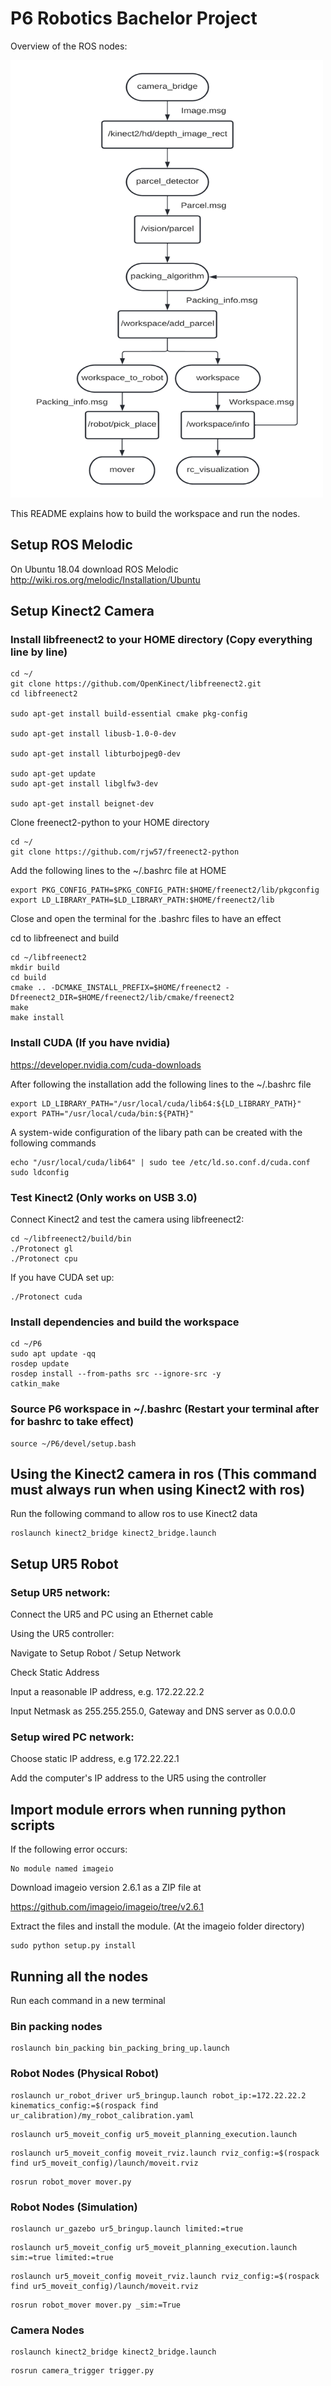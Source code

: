 # P6 Robotics Bachelor Project

Overview of the ROS nodes:

<img src="src/nodes.png" width="500" height="700">


This README explains how to build the workspace and run the nodes.
## Setup ROS Melodic
On Ubuntu 18.04 download ROS Melodic 
http://wiki.ros.org/melodic/Installation/Ubuntu


## Setup Kinect2 Camera

### Install libfreenect2 to your HOME directory (Copy everything line by line)
```
cd ~/
git clone https://github.com/OpenKinect/libfreenect2.git
cd libfreenect2

sudo apt-get install build-essential cmake pkg-config

sudo apt-get install libusb-1.0-0-dev

sudo apt-get install libturbojpeg0-dev

sudo apt-get update
sudo apt-get install libglfw3-dev

sudo apt-get install beignet-dev
```

Clone freenect2-python to your HOME directory
```
cd ~/
git clone https://github.com/rjw57/freenect2-python
```

Add the following lines to the ~/.bashrc file at HOME
```
export PKG_CONFIG_PATH=$PKG_CONFIG_PATH:$HOME/freenect2/lib/pkgconfig
export LD_LIBRARY_PATH=$LD_LIBRARY_PATH:$HOME/freenect2/lib
```
Close and open the terminal for the .bashrc files to have an effect

cd to libfreenect and build
```
cd ~/libfreenect2
mkdir build
cd build
cmake .. -DCMAKE_INSTALL_PREFIX=$HOME/freenect2 -Dfreenect2_DIR=$HOME/freenect2/lib/cmake/freenect2
make
make install
```

### Install CUDA (If you have nvidia)
https://developer.nvidia.com/cuda-downloads

After following the installation add the following lines to the ~/.bashrc file
```
export LD_LIBRARY_PATH="/usr/local/cuda/lib64:${LD_LIBRARY_PATH}"
export PATH="/usr/local/cuda/bin:${PATH}"
```
A system-wide configuration of the libary path can be created with the following commands
```
echo "/usr/local/cuda/lib64" | sudo tee /etc/ld.so.conf.d/cuda.conf
sudo ldconfig
```

### Test Kinect2 (Only works on USB 3.0)

Connect Kinect2 and test the camera using libfreenect2:

```
cd ~/libfreenect2/build/bin
./Protonect gl
./Protonect cpu
```
If you have CUDA set up:
```
./Protonect cuda
```

### Install dependencies and build the workspace
```
cd ~/P6
sudo apt update -qq
rosdep update
rosdep install --from-paths src --ignore-src -y
catkin_make
```
### Source P6 workspace in ~/.bashrc (Restart your terminal after for bashrc to take effect)
```
source ~/P6/devel/setup.bash
```

## Using the Kinect2 camera in ros (This command must always run when using Kinect2 with ros)
Run the following command to allow ros to use Kinect2 data
```
roslaunch kinect2_bridge kinect2_bridge.launch
```

## Setup UR5 Robot

### Setup UR5 network:

Connect the UR5 and PC using an Ethernet cable

Using the UR5 controller:

  Navigate to Setup Robot / Setup Network

  Check Static Address

  Input a reasonable IP address, e.g. 172.22.22.2

  Input Netmask as 255.255.255.0, Gateway and DNS server as 0.0.0.0

### Setup wired PC network:

Choose static IP address, e.g 172.22.22.1

Add the computer's IP address to the UR5 using the controller

## Import module errors when running python scripts
If the following error occurs:
```
No module named imageio
```
Download imageio version 2.6.1 as a ZIP file at

https://github.com/imageio/imageio/tree/v2.6.1

Extract the files and install the module. (At the imageio folder directory)
```
sudo python setup.py install
```

## Running all the nodes

Run each command in a new terminal
### Bin packing nodes
```
roslaunch bin_packing bin_packing_bring_up.launch 
```
### Robot Nodes (Physical Robot)
```
roslaunch ur_robot_driver ur5_bringup.launch robot_ip:=172.22.22.2 kinematics_config:=$(rospack find ur_calibration)/my_robot_calibration.yaml
```
```
roslaunch ur5_moveit_config ur5_moveit_planning_execution.launch
```
```
roslaunch ur5_moveit_config moveit_rviz.launch rviz_config:=$(rospack find ur5_moveit_config)/launch/moveit.rviz
```
```
rosrun robot_mover mover.py
```
### Robot Nodes (Simulation)
```
roslaunch ur_gazebo ur5_bringup.launch limited:=true
```
```
roslaunch ur5_moveit_config ur5_moveit_planning_execution.launch sim:=true limited:=true
```
```
roslaunch ur5_moveit_config moveit_rviz.launch rviz_config:=$(rospack find ur5_moveit_config)/launch/moveit.rviz
```
```
rosrun robot_mover mover.py _sim:=True
```
### Camera Nodes
```
roslaunch kinect2_bridge kinect2_bridge.launch 
```
```
rosrun camera_trigger trigger.py 
```




